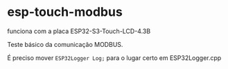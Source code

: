 # esp-touch-modbus

funciona com a placa ESP32-S3-Touch-LCD-4.3B

Teste básico da comunicação MODBUS.

É preciso mover `ESP32Logger Log;` para o lugar certo em ESP32Logger.cpp